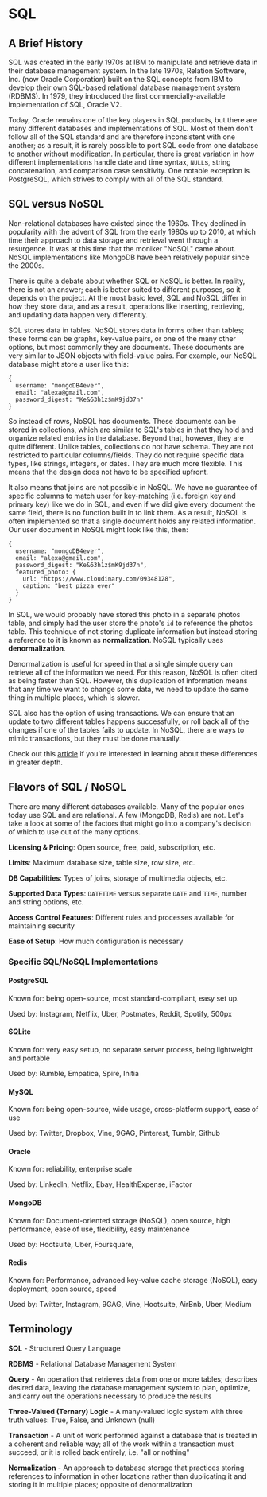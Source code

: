 # SQL

## A Brief History

SQL was created in the early 1970s at IBM to manipulate and retrieve data in their database
management system. In the late 1970s, Relation Software, Inc. (now Oracle Corporation) built on
the SQL concepts from IBM to develop their own SQL-based relational database management
system (RDBMS). In 1979, they introduced the first commercially-available implementation
of SQL, Oracle V2.

Today, Oracle remains one of the key players in SQL products, but there are many
different databases and implementations of SQL. Most of them don't follow all of
the SQL standard and are therefore inconsistent with one another; as a result, it
is rarely possible to port SQL code from one database to another without modification.
In particular, there is great variation in how different implementations
handle date and time syntax, `NULL`s, string concatenation, and comparison case
sensitivity. One notable exception is PostgreSQL, which strives to comply with
all of the SQL standard.

## SQL versus NoSQL

Non-relational databases have existed since the 1960s. They declined in popularity
with the advent of SQL from the early 1980s up to 2010, at which time their approach
to data storage and retrieval went through a resurgence. It was at this time that
the moniker "NoSQL" came about. NoSQL implementations like MongoDB have been
relatively popular since the 2000s.

There is quite a debate about whether SQL or NoSQL is better. In reality, there is
not an answer; each is better suited to different purposes, so it depends on the
project. At the most basic level, SQL and NoSQL differ in how they store data, and as
a result, operations like inserting, retrieving, and updating data happen very
differently.

SQL stores data in tables. NoSQL stores data in forms other than tables; these forms
can be graphs, key-value pairs, or one of the many other options, but most commonly
they are documents. These documents are very similar to JSON objects with field-value
pairs. For example, our NoSQL database might store a user like this:

```
{
  username: "mongoDB4ever",
  email: "alexa@gmail.com",
  password_digest: "Ke&63h1z$mK9jd37n"
}
```

So instead of rows, NoSQL has documents. These documents can be stored in collections,
which are similar to SQL's tables in that they hold and organize related entries
in the database. Beyond that, however, they are quite different. Unlike tables,
collections do not have schema. They are not restricted to particular columns/fields.
They do not require specific data types, like strings, integers, or dates. They are
much more flexible. This means that the design does not have to be specified upfront.

It also means that joins are not possible in NoSQL. We have no guarantee of specific
columns to match user for key-matching (i.e. foreign key and primary key) like we do
in SQL, and even if we did give every document the same field, there is no function
built in to link them. As a result, NoSQL is often implemented so that a single document
holds any related information. Our user document in NoSQL might look like this, then:

```
{
  username: "mongoDB4ever",
  email: "alexa@gmail.com",
  password_digest: "Ke&63h1z$mK9jd37n",
  featured_photo: {
    url: "https://www.cloudinary.com/09348128",
    caption: "best pizza ever"
  }
}
```

In SQL, we would probably have stored this photo in a separate photos table, and simply
had the user store the photo's `id` to reference the photos table. This technique of not
storing duplicate information but instead storing a reference to it is known as
**normalization**. NoSQL typically uses **denormalization**.

Denormalization is useful for speed in that a single simple query can retrieve
all of the information we need. For this reason, NoSQL is often cited as being faster
than SQL. However, this duplication of information means that any time we want to change
some data, we need to update the same thing in multiple places, which is slower.

SQL also has the option of using transactions. We can ensure that an update to two
different tables happens successfully, or roll back all of the changes if one of the
tables fails to update. In NoSQL, there are ways to mimic transactions, but they must
be done manually.

Check out this [article][sql-no-sql] if you're interested in learning
about these differences in greater depth.

[sql-no-sql]: https://www.sitepoint.com/sql-vs-nosql-differences/

## Flavors of SQL / NoSQL

There are many different databases available. Many of the popular ones today
use SQL and are relational. A few (MongoDB, Redis) are not. Let's take a look
at some of the factors that might go into a company's decision of which to use
out of the many options.

**Licensing & Pricing**: Open source, free, paid, subscription, etc.

**Limits**: Maximum database size, table size, row size, etc.

**DB Capabilities**: Types of joins, storage of multimedia objects, etc.

**Supported Data Types**: `DATETIME` versus separate `DATE` and `TIME`,
number and string options, etc.

**Access Control Features**: Different rules and processes available for
maintaining security

**Ease of Setup**: How much configuration is necessary

### Specific SQL/NoSQL Implementations

#### PostgreSQL

Known for: being open-source, most standard-compliant, easy set up.

Used by: Instagram, Netflix, Uber, Postmates, Reddit, Spotify, 500px

#### SQLite

Known for: very easy setup, no separate server process, being lightweight and portable

Used by: Rumble, Empatica, Spire, Initia

#### MySQL

Known for: being open-source, wide usage, cross-platform support, ease of use

Used by: Twitter, Dropbox, Vine, 9GAG, Pinterest, Tumblr, Github

#### Oracle

Known for: reliability, enterprise scale

Used by: LinkedIn, Netflix, Ebay, HealthExpense, iFactor

#### MongoDB

Known for: Document-oriented storage (NoSQL), open source, high performance,
ease of use, flexibility, easy maintenance

Used by: Hootsuite, Uber, Foursquare,

#### Redis

Known for: Performance, advanced key-value cache storage (NoSQL), easy deployment,
open source, speed

Used by: Twitter, Instagram, 9GAG, Vine, Hootsuite, AirBnb, Uber, Medium

## Terminology

**SQL** - Structured Query Language

**RDBMS** - Relational Database Management System

**Query** - An operation that retrieves data from one or more tables; describes
desired data, leaving the database management system to plan, optimize, and
carry out the operations necessary to produce the results

**Three-Valued (Ternary) Logic** - A many-valued logic system with three truth values:
True, False, and Unknown (null)

**Transaction** - A unit of work performed against a database that is treated in
a coherent and reliable way; all of the work within a transaction must succeed, or
it is rolled back entirely, i.e. "all or nothing"

**Normalization** - An approach to database storage that practices storing references
to information in other locations rather than duplicating it and storing it in multiple
places; opposite of denormalization